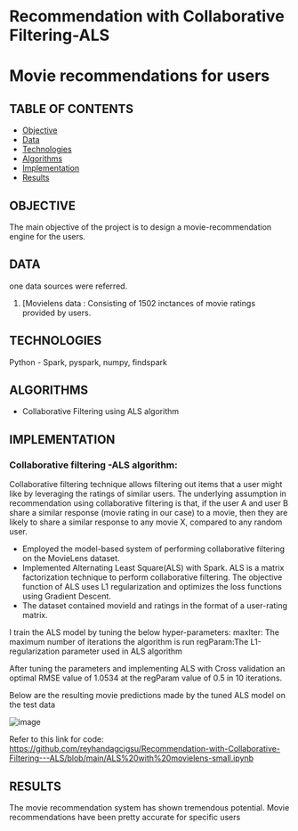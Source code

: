 # Recommendation with Collaborative Filtering-ALS

# Movie recommendations for users
## TABLE OF CONTENTS

* [Objective](#objective)
* [Data](#data)
* [Technologies](#technologies)
* [Algorithms](#Algorithm)
* [Implementation](#implementation)
* [Results](#results)

## OBJECTIVE
The main objective of the project is to design a movie-recommendation engine for the users.

## DATA
one data sources were referred.

1. [Movielens data : Consisting of 1502 inctances of movie ratings provided by users.

## TECHNOLOGIES
Python - Spark, pyspark, numpy, findspark 

## ALGORITHMS
- Collaborative Filtering using ALS algorithm

## IMPLEMENTATION
### Collaborative filtering -ALS algorithm:
Collaborative filtering technique allows filtering out items that a user might like by leveraging
the ratings of similar users. The underlying assumption in recommendation using collaborative
filtering is that, if the user A and user B share a similar response (movie rating in our case) to a
movie, then they are likely to share a similar response to any movie X, compared to any random
user.

- Employed the model-based system of performing collaborative filtering on the MovieLens dataset. 
- Implemented Alternating Least Square(ALS) with Spark. ALS is a matrix factorization technique to perform collaborative filtering. The
objective function of ALS uses L1 regularization and optimizes the loss functions using Gradient Descent. 
- The dataset contained movieId and ratings in the format of a user-rating matrix. 


 I train the ALS model by tuning the below hyper-parameters:
maxIter: The maximum number of iterations the algorithm is run
regParam:The L1-regularization parameter used in ALS algorithm


After tuning the parameters and implementing ALS with Cross validation an optimal RMSE value of 1.0534 at the regParam value of 0.5 in 10 iterations.

Below are the resulting movie predictions made by the tuned ALS model on the test data 

![image](https://user-images.githubusercontent.com/80451122/162593191-c0a98979-8425-43a4-8186-4452b2c22bdb.png)

Refer to this link for code: https://github.com/reyhandagcigsu/Recommendation-with-Collaborative-Filtering---ALS/blob/main/ALS%20with%20movielens-small.ipynb


## RESULTS
The movie recommendation system has shown tremendous potential. Movie recommendations have been pretty accurate for specific users


